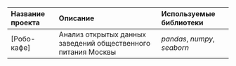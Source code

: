 | Название проекта | Описание | Используемые библиотеки | 
| :---------------------- | :---------------------- | :---------------------- |
| [Робо-кафе] |Анализ открытых данных заведений общественного питания Москвы| *pandas*, *numpy*, *seaborn*|